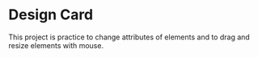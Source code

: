 # Design Card

This project is practice to change attributes of elements and to drag and resize elements with mouse.